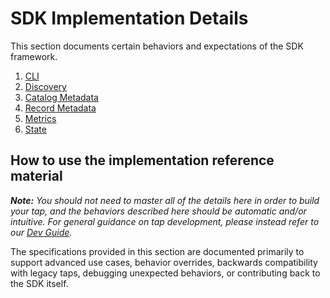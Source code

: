 # SDK Implementation Details

This section documents certain behaviors and expectations of the SDK framework.

1. [CLI](./cli.md)
2. [Discovery](./discovery.md)
3. [Catalog Metadata](./catalog_metadata.md)
4. [Record Metadata](./record_metadata.md)
5. [Metrics](./discovery.md)
6. [State](./state.md)

## How to use the implementation reference material

_**Note:** You should not need to master all of the details here in order
to build your tap, and the behaviors described here should be automatic
and/or intuitive. For general guidance on tap development, please instead refer to our
[Dev Guide](../dev_guide.md)._

The specifications provided in this section are documented primarily to support
advanced use cases, behavior overrides, backwards compatibility with legacy taps,
debugging unexpected behaviors, or contributing back to the SDK itself.
